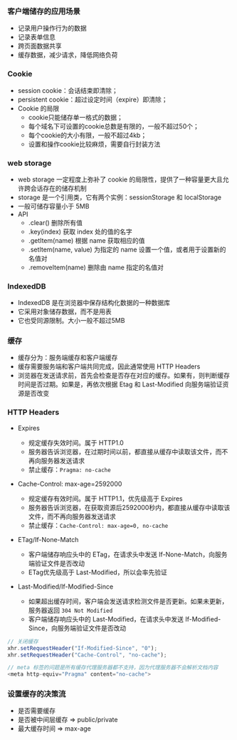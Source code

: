 ### 客户端储存的应用场景

- 记录用户操作行为的数据
- 记录表单信息
- 跨页面数据共享
- 缓存数据，减少请求，降低网络负荷

### Cookie
- session cookie：会话结束即清除；
- persistent cookie：超过设定时间（expire）即清除；
- Cookie 的局限
  + cookie只能储存单一格式的数据；
  + 每个域名下可设置的cookie总数是有限的，一般不超过50个；
  + 每个cookie的大小有限，一般不超过4kb；
  + 设置和操作cookie比较麻烦，需要自行封装方法

### web storage
- web storage 一定程度上弥补了 cookie 的局限性，提供了一种容量更大且允许跨会话存在的储存机制
- storage 是一个引用类，它有两个实例：sessionStorage 和 localStorage
- 一般可储存容量小于 5MB
- API
  + .clear() 删除所有值
  + .key(index)	获取 index 处的值的名字
  + .getItem(name) 根据 name 获取相应的值
  + .setItem(name, value)	为指定的 name 设置一个值，或者用于设置新的名值对
  + .removeItem(name)	删除由 name 指定的名值对

### IndexedDB
- IndexedDB 是在浏览器中保存结构化数据的一种数据库
- 它采用对象储存数据，而不是用表
- 它也受同源限制。大小一般不超过5MB

### 缓存
- 缓存分为：服务端缓存和客户端缓存
- 缓存需要服务端和客户端共同完成，因此通常使用 HTTP Headers
- 浏览器在发送请求前，首先会检查是否存在对应的缓存。如果有，则判断缓存时间是否过期。如果是，再依次根据 Etag 和 Last-Modified 向服务端验证资源是否改变

### HTTP Headers
- Expires
  + 规定缓存失效时间。属于 HTTP1.0
  + 服务器告诉浏览器，在过期时间以前，都直接从缓存中读取该文件，而不再向服务器发送请求
  + 禁止缓存：`Pragma: no-cache`

- Cache-Control: max-age=2592000
  + 规定缓存有效时间。属于 HTTP1.1，优先级高于 Expires
  + 服务器告诉浏览器，在获取资源后2592000秒内，都直接从缓存中读取该文件，而不再向服务器发送请求
  + 禁止缓存：`Cache-Control: max-age=0, no-cache`

- ETag/If-None-Match
	+ 客户端储存响应头中的 ETag，在请求头中发送 If-None-Match，向服务端验证文件是否改动
  + ETag优先级高于 Last-Modified，所以会率先验证

- Last-Modified/If-Modified-Since
	+ 如果超出缓存时间，客户端会发送请求检测文件是否更新。如果未更新，服务器返回 `304 Not Modified`
	+ 客户端储存响应头中的 Last-Modified，在请求头中发送 If-Modified-Since，向服务端验证文件是否改动

```js
// 关闭缓存
xhr.setRequestHeader("If-Modified-Since", "0");
xhr.setRequestHeader("Cache-Control", "no-cache");

// meta 标签的问题是所有缓存代理服务器都不支持，因为代理服务器不会解析文档内容
<meta http-equiv="Pragma" content="no-cache"> 
```

### 设置缓存的决策流
- 是否需要缓存
- 是否被中间层缓存 => public/private
- 最大缓存时间 => max-age
